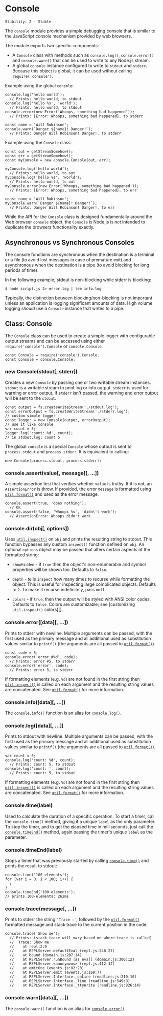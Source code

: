 # Console

    Stability: 2 - Stable

The `console` module provides a simple debugging console that is similar to the
JavaScript console mechanism provided by web browsers.

The module exports two specific components:

* A `Console` class with methods such as `console.log()`, `console.error()` and
  `console.warn()` that can be used to write to any Node.js stream.
* A global `console` instance configured to write to `stdout` and `stderr`.
  Because this object is global, it can be used without calling
  `require('console')`.

Example using the global `console`:

    console.log('hello world');
      // Prints: hello world, to stdout
    console.log('hello %s', 'world');
      // Prints: hello world, to stdout
    console.error(new Error('Whoops, something bad happened'));
      // Prints: [Error: Whoops, something bad happened], to stderr

    const name = 'Will Robinson';
    console.warn(`Danger ${name}! Danger!`);
      // Prints: Danger Will Robinson! Danger!, to stderr

Example using the `Console` class:

    const out = getStreamSomehow();
    const err = getStreamSomehow();
    const myConsole = new console.Console(out, err);

    myConsole.log('hello world');
      // Prints: hello world, to out
    myConsole.log('hello %s', 'world');
      // Prints: hello world, to out
    myConsole.error(new Error('Whoops, something bad happened'));
      // Prints: [Error: Whoops, something bad happened], to err

    const name = 'Will Robinson';
    myConsole.warn(`Danger ${name}! Danger!`);
      // Prints: Danger Will Robinson! Danger!, to err

While the API for the `Console` class is designed fundamentally around the
Web browser `console` object, the `Console` is Node.js is *not* intended to
duplicate the browsers functionality exactly.

## Asynchronous vs Synchronous Consoles

The console functions are synchronous when the destination is a terminal or
a file (to avoid lost messages in case of premature exit) and asynchronous
when the destination is a pipe (to avoid blocking for long periods of time).

In the following example, stdout is non-blocking while stderr is blocking:

    $ node script.js 2> error.log | tee info.log

Typically, the distinction between blocking/non-blocking is not important
unless an application is logging significant amounts of data. High volume
logging *should* use a `Console` instance that writes to a pipe.

## Class: Console

<!--type=class-->

The `Console` class can be used to create a simple logger with configurable
output streams and can be accessed using either `require('console').Console`
or `console.Console`:

    const Console = require('console').Console;
    const Console = console.Console;

### new Console(stdout[, stderr])

Creates a new `Console` by passing one or two writable stream instances.
`stdout` is a writable stream to print log or info output. `stderr`
is used for warning or error output. If `stderr` isn't passed, the warning
and error output will be sent to the `stdout`.

    const output = fs.createWriteStream('./stdout.log');
    const errorOutput = fs.createWriteStream('./stderr.log');
    // custom simple logger
    const logger = new Console(output, errorOutput);
    // use it like console
    var count = 5;
    logger.log('count: %d', count);
    // in stdout.log: count 5

The global `console` is a special `Console` whose output is sent to
`process.stdout` and `process.stderr`. It is equivalent to calling:

    new Console(process.stdout, process.stderr);

### console.assert(value[, message][, ...])

A simple assertion test that verifies whether `value` is truthy. If it is not,
an `AssertionError` is throw. If provided, the error `message` is formatted
using [`util.format()`][] and used as the error message.

    console.assert(true, 'does nothing');
      // OK
    console.assert(false, 'Whoops %s', 'didn\'t work');
      // AssertionError: Whoops didn't work

### console.dir(obj[, options])

Uses [`util.inspect()`][] on `obj` and prints the resulting string to stdout.
This function bypasses any custom `inspect()` function defined on `obj`. An
optional `options` object may be passed that alters certain aspects of the
formatted string:

- `showHidden` - if `true` then the object's non-enumerable and symbol
properties will be shown too. Defaults to `false`.

- `depth` - tells `inspect` how many times to recurse while formatting the
object. This is useful for inspecting large complicated objects. Defaults to
`2`. To make it recurse indefinitely, pass `null`.

- `colors` - if `true`, then the output will be styled with ANSI color codes.
Defaults to `false`. Colors are customizable; see
[customizing `util.inspect()` colors][].

### console.error([data][, ...])

Prints to stderr with newline. Multiple arguments can be passed, with the first
used as the primary message and all additional used as substitution
values similar to `printf()` (the arguments are all passed to
[`util.format()`][]).

    const code = 5;
    console.error('error #%d', code);
      // Prints: error #5, to stderr
    console.error('error', code);
      // Prints: error 5, to stderr

If formatting elements (e.g. `%d`) are not found in the first string then
[`util.inspect()`][] is called on each argument and the resulting string
values are concatenated.  See [`util.format()`][] for more information.

### console.info([data][, ...])

The `console.info()` function is an alias for [`console.log()`][].

### console.log([data][, ...])

Prints to stdout with newline. Multiple arguments can be passed, with the first
used as the primary message and all additional used as substitution
values similar to `printf()` (the arguments are all passed to
[`util.format()`][]).

    var count = 5;
    console.log('count: %d', count);
      // Prints: count: 5, to stdout
    console.log('count: ', count);
      // Prints: count: 5, to stdout

If formatting elements (e.g. `%d`) are not found in the first string then
[`util.inspect()`][] is called on each argument and the resulting string
values are concatenated.  See [`util.format()`][] for more information.

### console.time(label)

Used to calculate the duration of a specific operation. To start a timer, call
the `console.time()` method, giving it a unique `label` as the only parameter. To stop the
timer, and to get the elapsed time in milliseconds, just call the
[`console.timeEnd()`][] method, again passing the
timer's unique `label` as the parameter.

### console.timeEnd(label)

Stops a timer that was previously started by calling [`console.time()`][] and
prints the result to stdout:

    console.time('100-elements');
    for (var i = 0; i < 100; i++) {
      ;
    }
    console.timeEnd('100-elements');
    // prints 100-elements: 262ms

### console.trace(message[, ...])

Prints to stderr the string `'Trace :'`, followed by the [`util.format()`][]
formatted message and stack trace to the current position in the code.

    console.trace('Show me');
      // Prints: (stack trace will vary based on where trace is called)
      //  Trace: Show me
      //    at repl:2:9
      //    at REPLServer.defaultEval (repl.js:248:27)
      //    at bound (domain.js:287:14)
      //    at REPLServer.runBound [as eval] (domain.js:300:12)
      //    at REPLServer.<anonymous> (repl.js:412:12)
      //    at emitOne (events.js:82:20)
      //    at REPLServer.emit (events.js:169:7)
      //    at REPLServer.Interface._onLine (readline.js:210:10)
      //    at REPLServer.Interface._line (readline.js:549:8)
      //    at REPLServer.Interface._ttyWrite (readline.js:826:14)

### console.warn([data][, ...])

The `console.warn()` function is an alias for [`console.error()`][].

[`console.error()`]: #console_console_error_data
[`console.log()`]: #console_console_log_data
[`console.time()`]: #console_console_time_label
[`console.timeEnd()`]: #console_console_timeend_label
[`util.format()`]: util.html#util_util_format_format
[`util.inspect()`]: util.html#util_util_inspect_object_options
